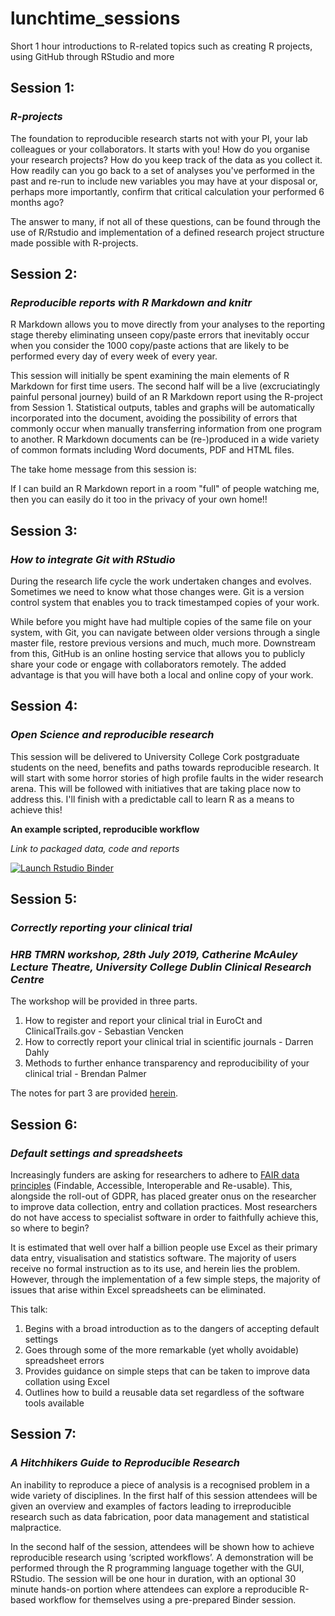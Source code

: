 # lunchtime_sessions

Short 1 hour introductions to R-related topics such as creating R projects, using GitHub through RStudio and more 

## **Session 1:**
### *R-projects*

The foundation to reproducible research starts not with your PI, your lab colleagues or your collaborators. It starts with you! How do you organise your research projects? How do you keep track of the data as you collect it. How readily can you go back to a set of analyses you've performed in the past and re-run to include new variables you may have at your disposal or, perhaps more importantly, confirm that critical calculation your performed 6 months ago?

The answer to many, if not all of these questions, can be found through the use of R/Rstudio and implementation of a defined research project structure made possible with R-projects.

## **Session 2:**
### *Reproducible reports with R Markdown and knitr*

R Markdown allows you to move directly from your analyses to the reporting stage thereby eliminating unseen copy/paste errors that inevitably occur when you consider the 1000 copy/paste actions that are likely to be performed every day of every week of every year.

This session will initially be spent examining the main elements of R Markdown for first time users. The second half will be a live (excruciatingly painful personal journey) build of an R Markdown report using the R-project from Session 1. Statistical outputs, tables and graphs will be automatically incorporated into the document, avoiding the possibility of errors that commonly occur when manually transferring information from one program to another. R Markdown documents can be (re-)produced in a wide variety of common formats including Word documents, PDF and HTML files.

The take home message from this session is: 

If I can build an R Markdown report in a room "full" of people watching me, then you can easily do it too in the privacy of your own home!!

## **Session 3:**
### *How to integrate Git with RStudio*

During the research life cycle the work undertaken changes and evolves. Sometimes we need to know what those changes were. Git is a version control system that enables you to track timestamped copies of your work. 

While before you might have had multiple copies of the same file on your system, with Git, you can navigate between older versions through a single master file, restore previous versions and much, much more. Downstream from this, GitHub is an online hosting service that allows you to publicly share your code or engage with collaborators remotely. The added advantage is that you will have both a local and online copy of your work.

## **Session 4:**
### *Open Science and reproducible research*

This session will be delivered to University College Cork postgraduate students on the need, benefits and paths towards reproducible research. It will start with some horror stories of high profile faults in the wider research arena. This will be followed with initiatives that are taking place now to address this. I'll finish with a predictable call to learn R as a means to achieve this!  

**An example scripted, reproducible workflow**

*Link to packaged data, code and reports*

<!-- badges: start -->
[![Launch Rstudio Binder](http://mybinder.org/badge_logo.svg)](https://mybinder.org/v2/gh/bapalmer/RCR/master?urlpath=rstudio)
<!-- badges: end -->

## **Session 5:**
### *Correctly reporting your clinical trial*

### *HRB TMRN workshop, 28th July 2019, Catherine McAuley Lecture Theatre, University College Dublin Clinical Research Centre*

The workshop will be provided in three parts.
1. How to register and report your clinical trial in EuroCt and ClinicalTrails.gov - Sebastian Vencken
2. How to correctly report your clinical trial in scientific journals - Darren Dahly
3. Methods to further enhance transparency and reproducibility of your clinical trial - Brendan Palmer

The notes for part 3 are provided [herein](https://github.com/bapalmer/lunchtime_sessions/tree/master/TMRN_UCD_June_2019).

## **Session 6:**
### *Default settings and spreadsheets*

Increasingly funders are asking for researchers to adhere to [FAIR data principles](https://www.nature.com/articles/sdata201618) (Findable, Accessible, Interoperable and Re-usable). This, alongside the roll-out of GDPR, has placed greater onus on the researcher to improve data collection, entry and collation practices. Most researchers do not have access to specialist software in order to faithfully achieve this, so where to begin?

It is estimated that well over half a billion people use Excel as their primary data entry, visualisation and statistics software. The majority of users receive no formal instruction as to its use, and herein lies the problem. However, through the implementation of a few simple steps, the majority of issues that arise within Excel spreadsheets can be eliminated.

This talk:
1. Begins with a broad introduction as to the dangers of accepting default settings
2. Goes through some of the more remarkable (yet wholly avoidable) spreadsheet errors
3. Provides guidance on simple steps that can be taken to improve data collation using Excel
4. Outlines how to build a reusable data set regardless of the software tools available 

## **Session 7:**
### *A Hitchhikers Guide to Reproducible Research*

An inability to reproduce a piece of analysis is a recognised problem in a wide variety of disciplines. In the first half of this session attendees will be given an overview and examples of factors leading to irreproducible research such as data fabrication, poor data management and statistical malpractice. 

In the second half of the session, attendees will be shown how to achieve reproducible research using ‘scripted workflows’. A demonstration will be performed through the R programming language together with the GUI, RStudio. The session will be one hour in duration, with an optional 30 minute hands-on portion where attendees can explore a reproducible R-based workflow for themselves using a pre-prepared Binder session.
 
